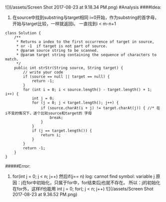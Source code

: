 ![](/assets/Screen Shot 2017-08-23 at 9.18.34 PM.png)
#Analysis
####Idea:
1. 在source中找到substring与target相同
    i=0开始，作为substring的首字母，开始与target比较，一样就返回i。 一直找到i < m-n+1


```
class Solution {
    /**
     * Returns a index to the first occurrence of target in source,
     * or -1  if target is not part of source.
     * @param source string to be scanned.
     * @param target string containing the sequence of characters to match.
     */
    public int strStr(String source, String target) {
        // write your code 
        if (source == null || target == null) {
            return -1;
        }
        for (int i = 0; i < source.length() - target.length() + 1; i++) {
            int j = 0;
            for (j = 0; j < target.length(); j++) {
                if (source.charAt(i + j) != target.charAt(j)) { //* 在i不变的情况下，逐个比较source和target的 字母
                    break;
                }
            }
            if (j == target.length()) {
                return i;
            }
        }
        return -1;
    }
}
```

#####Error:
1. for(int j = 0; j < n; j++) 然后if(j== n)
    log:  cannot find symbol: variable j
    原因：j在for中初始化，只属于for中，for结束后j也就不存在。
    所以：j的初始化在for外，这样if也能用
    int j = 0; for(; j < n; j++)
![](/assets/Screen Shot 2017-08-23 at 9.36.52 PM.png)

